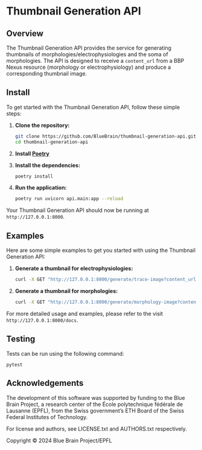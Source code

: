 # Thumbnail Generation API

## Overview

The Thumbnail Generation API provides the service for generating thumbnails of morphologies/electrophysiologies and the soma of morphologies. The API is designed to receive a `content_url` from a BBP Nexus resource (morphology or electrophysiology) and produce a corresponding thumbnail image.

## Install

To get started with the Thumbnail Generation API, follow these simple steps:

1. **Clone the repository:**
    ```sh
    git clone https://github.com/BlueBrain/thumbnail-generation-api.git
    cd thumbnail-generation-api
    ```

2. **Install [Poetry](https://python-poetry.org/docs/)**
    
3. **Install the dependencies:**
    ```sh
    poetry install
    ```

4. **Run the application:**
    ```sh
    poetry run uvicorn api.main:app --reload
    ```

Your Thumbnail Generation API should now be running at `http://127.0.0.1:8000`.

## Examples

Here are some simple examples to get you started with using the Thumbnail Generation API:

1. **Generate a thumbnail for electrophysiologies:**
    ```sh
    curl -X GET "http://127.0.0.1:8000/generate/trace-image?content_url=https://bbp.epfl.ch/nexus/v1/files/public/hippocampus/https%3A%2F%2Fbbp.epfl.ch%2Fneurosciencegraph%2Fdata%2Fb67a2aa6-d132-409b-8de5-49bb306bb251" -H "accept: application/json" -H "Authorization: Bearer YOUR_BEARER_TOKEN"
    ```

2. **Generate a thumbnail for morphologies:**
    ```sh
    curl -X GET "http://127.0.0.1:8000/generate/morphology-image?content_url=https://bbp.epfl.ch/nexus/v1/files/bbp/mouselight/https%3A%2F%2Fbbp.epfl.ch%2Fnexus%2Fv1%2Fresources%2Fbbp%2Fmouselight%2F_%2F0befd25c-a28a-4916-9a8a-adcd767db118" -H "accept: application/json" -H "Authorization: Bearer YOUR_BEARER_TOKEN"
    ```

For more detailed usage and examples, please refer to the visit `http://127.0.0.1:8000/docs`.


## Testing

Tests can be run using the following command:

```
pytest
```


## Acknowledgements

The development of this software was supported by funding to the Blue Brain Project, a research center of the École polytechnique fédérale de Lausanne (EPFL), from the Swiss government’s ETH Board of the Swiss Federal Institutes of Technology.

For license and authors, see LICENSE.txt and AUTHORS.txt respectively.

Copyright &copy; 2024 Blue Brain Project/EPFL